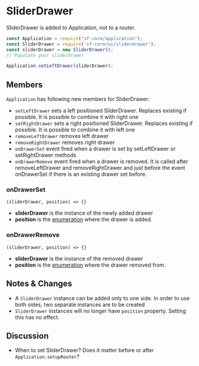 # SliderDrawer
SliderDrawer is added to Application, not to a router.
```javascript
const Application = require("sf-core/application");
const SliderDrawer = require('sf-core/ui/sliderdrawer');
const sliderDrawer = new SliderDrawer();
// Populate your sliderDrawer

Application.setLeftDrawer(sliderDrawer);
```
## Members
`Application` has following new members for SliderDrawer:
- `setLeftDrawer` sets a left positioned SliderDrawer. Replaces existing if possible. It is possible to combine it with right one
- `setRightDrawer` sets a right positioned SliderDrawer. Replaces existing if possible. It is possible to combine it with left one
- `removeLeftDrawer` removes left drawer
- `removeRightDrawer` removes right drawer
- `onDrawerSet` event fired when a drawer is set by setLeftDrawer or setRightDrawer methods
- `onDrawerRemove` event fired when a drawer is removed. It is called after removeLeftDrawer and removeRightDrawer and just before the event onDrawerSet if there is an existing drawer set before.

### onDrawerSet
`(sliderDrawer, position) => {}`
- **sliderDrawer** is the instance of the newly added drawer
- **position** is the [enumeration](http://ref.smartface.io/#!/api/UI.SliderDrawer.Position) where the drawer is added.

### onDrawerRemove
`(sliderDrawer, position) => {}`
- **sliderDrawer** is the instance of the removed drawer
- **position** is the [enumeration](http://ref.smartface.io/#!/api/UI.SliderDrawer.Position) where the drawer removed from.

## Notes & Changes
- A `SliderDrawer` instance can be added only to one side. In order to use both sides, two separate instances are to be created
- `SliderDrawer` instances will no longer have `position` property. Setting this has no effect.

## Discussion
- When to set SliderDrawer? Does it matter before or after `Application.setupRouter`?